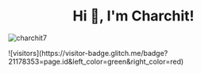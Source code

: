 <h1 align="center">Hi 👋, I'm Charchit!</h1>

<p align="left"> <img src="https://komarev.com/ghpvc/?username=charchit7&label=Profile%20views&color=0e75b6&style=flat" alt="charchit7" /> </p>
![visitors](https://visitor-badge.glitch.me/badge?21178353=page.id&left_color=green&right_color=red)

